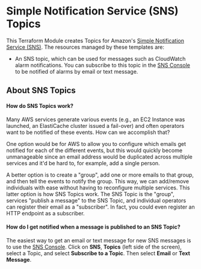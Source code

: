 # Simple Notification Service (SNS) Topics

This Terraform Module creates Topics for Amazon's [Simple Notification Service (SNS)](https://aws.amazon.com/sns/). The
resources managed by these templates are:

* An SNS topic, which can be used for messages such as CloudWatch alarm notifications. You can subscribe to this topic
  in the [SNS Console](https://console.aws.amazon.com/sns/v2/home?region=us-east-1#/topics) to be notified of alarms by
  email or text message.

## About SNS Topics

#### How do SNS Topics work?

Many AWS services generate various events (e.g., an EC2 Instance was launched, an ElastiCache cluster issued a
fail-over) and often operators want to be notified of these events. How can we accomplish that?

One option would be for AWS to allow you to configure which emails get notified for each of the different events, but
this would quickly become unmanageable since an email address would be duplicated across multiple services and it'd be
hard to, for example, add a single person.

A better option is to create a "group", add one or more emails to that group, and then tell the events to notify the
group. This way, we can add/remove individuals with ease without having to reconfigure multiple services. This latter
option is how SNS Topics work. The SNS Topic is the "group", services "publish a message" to the SNS Topic, and
individual operators can register their email as a "subscriber". In fact, you could even register an HTTP endpoint as
a subscriber.

#### How do I get notified when a message is published to an SNS Topic?

The easiest way to get an email or text message for new SNS messages is to use the [SNS
Console](https://console.aws.amazon.com/sns/v2/home#/topics). Click on **SNS**, **Topics** (left side of the screen),
select a Topic, and select **Subscribe to a Topic**. Then select **Email** or **Text Message**.
